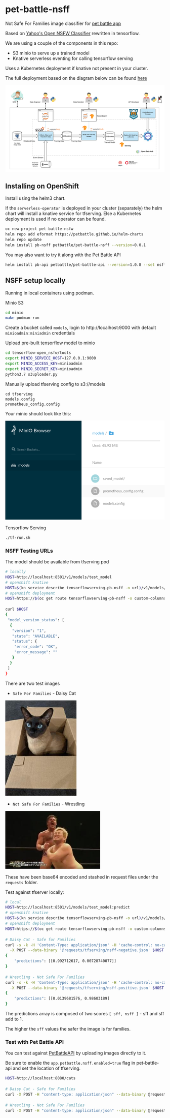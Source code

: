 # pet-battle-nsff

Not Safe For Families image classifier for [pet battle app](http://github.com/petbattle)

Based on [Yahoo's Open NSFW Classifier](https://github.com/yahoo/open_nsfw) rewritten in tensorflow.

We are using a couple of the components in this repo:

- S3 minio to serve up a trained model
- Knative serverless eventing for calling tensorflow serving

Uses a Kubernetes deployment if knative not present in your cluster.

The full deployment based on the diagram below can be found [here](https://github.com/eformat/pet-battle-nsfw)

![pet-battle-nsfw-arch.png](pet-battle-nsfw-arch.png)

## Installing on OpenShift

Install using the helm3 chart.

If the `serverless-operator` is deployed in your cluster (separately) the helm chart will install a knative service for tfserving.
Else a Kubernetes deployment is used if no operator can be found.
```bash
oc new-project pet-battle-nsfw
helm repo add eformat https://petbattle.github.io/helm-charts
helm repo update
helm install pb-nsff petbattle/pet-battle-nsff --version=0.0.1
```

You may also want to try it along with the Pet Battle API
```bash
helm install pb-api petbattle/pet-battle-api --version=1.0.8 --set nsff.enabled=true
```

## NSFF setup locally

Running in local containers using podman.

Minio S3
```bash
cd minio
make podman-run
```
Create a bucket called `models`, login to http://localhost:9000 with default `minioadmin:miniadmin` credentials

Upload pre-built tensorflow model to minio
```bash
cd tensorflow-open_nsfw/tools
export MINIO_SERVICE_HOST=127.0.0.1:9000
export MINIO_ACCESS_KEY=minioadmin
export MINIO_SECRET_KEY=minioadmin
python3.7 s3uploader.py
```

Manually upload tfserving config to s3://models
```
cd tfserving
models.config
prometheus_config.config
```

Your minio should look like this:

![minio-pb.png](minio-pb.png)

Tensorflow Serving
```bash
./tf-run.sh
```

### NSFF Testing URLs

The model should be available from tfserving pod
```bash
# locally
HOST=http://localhost:8501/v1/models/test_model
# openshift knative
HOST=$(kn service describe tensorflowserving-pb-nsff -o url)/v1/models/test_model
# openshift deployment
HOST=https://$(oc get route tensorflowserving-pb-nsff -o custom-columns=ROUTE:.spec.host --no-headers)/v1/models/test_model

curl $HOST
{
 "model_version_status": [
  {
   "version": "1",
   "state": "AVAILABLE",
   "status": {
    "error_code": "OK",
    "error_message": ""
   }
  }
 ]
}
```

There are two test images

- `Safe For Families` - Daisy Cat

![negative.jpeg](negative.jpeg)

- `Not Safe For Families` - Wrestling

![positive.jpeg](positive.jpeg)

These have been base64 encoded and stashed in request files under the `requests` folder.

Test against tfserver locally:
```bash
# local
HOST=http://localhost:8501/v1/models/test_model:predict
# openshift knative
HOST=$(kn service describe tensorflowserving-pb-nsff -o url)/v1/models/test_model:predict
# openshift deployment
HOST=https://$(oc get route tensorflowserving-pb-nsff -o custom-columns=ROUTE:.spec.host --no-headers)/v1/models/test_model:predict

# Daisy Cat - Safe for Families
curl -s -k -H 'Content-Type: application/json' -H 'cache-control: no-cache' -H 'Accept: application/json' \
  -X POST --data-binary '@requests/tfserving/nsff-negative.json' $HOST
{
    "predictions": [[0.992712617, 0.00728740077]]
}

# Wrestling - Not Safe For Families
curl -s -k -H 'Content-Type: application/json' -H 'cache-control: no-cache' -H 'Accept: application/json' \
  -X POST --data-binary '@requests/tfserving/nsff-positive.json' $HOST
{
    "predictions": [[0.0139681576, 0.98603189]
}
```

The predictions array is composed of two scores `[ sff, nsff ]` - sff and sff add to 1.

The higher the `sff` values the safer the image is for families.

### Test with Pet Battle API

You can test against [PetBattleAPI](https://github.com/petbattle/pet-battle-api) by uploading images directly to it.

Be sure to enable the `app.petbattle.nsff.enabled=true` flag in pet-battle-api and set the location of tfserving.

```bash
HOST=http://localhost:8080/cats

# Daisy Cat - Safe for Families
curl -X POST -H "content-type: application/json" --data-binary @requests/pet-battle-api/cat-nsff-negative.json $HOST

# Wrestling - Not Safe For Families
curl -X POST -H "content-type: application/json" --data-binary @requests/pet-battle-api/cat-nsff-positive.json $HOST
```
